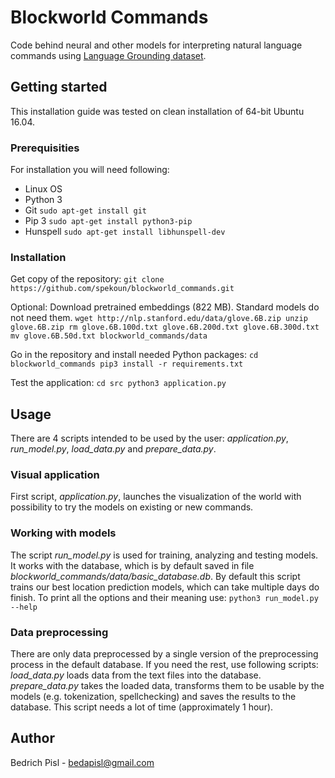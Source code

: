 # Blockworld Commands

Code behind neural and other models for interpreting natural language commands using [Language Grounding dataset](https://nlg.isi.edu/language-grounding/).

## Getting started 

This installation guide was tested on clean installation of 64-bit Ubuntu 16.04.

### Prerequisities

For installation you will need following:

* Linux OS
* Python 3
* Git
	`sudo apt-get install git`
* Pip 3	
	`sudo apt-get install python3-pip`
* Hunspell
	`sudo apt-get install libhunspell-dev`

### Installation
Get copy of the repository:
	`git clone https://github.com/spekoun/blockworld_commands.git`

Optional: Download pretrained embeddings (822 MB). Standard models do not need them.
	`wget http://nlp.stanford.edu/data/glove.6B.zip
	unzip glove.6B.zip
	rm glove.6B.100d.txt glove.6B.200d.txt glove.6B.300d.txt
	mv glove.6B.50d.txt blockworld_commands/data`

Go in the repository and install needed Python packages:
	`cd blockworld_commands
	pip3 install -r requirements.txt`

Test the application:
	`cd src
	python3 application.py`

## Usage

There are 4 scripts intended to be used by the user: *application.py*, *run_model.py*, *load_data.py* and *prepare_data.py*.

### Visual application
First script, *application.py*, launches the visualization of the world with possibility to try the models on existing or new commands.

### Working with models
The script *run_model.py* is used for training, analyzing and testing models.
It works with the database, which is by default saved in file *blockworld_commands/data/basic_database.db*.
By default this script trains our best location prediction models, which can take multiple days do finish.
To print all the options and their meaning use:
	`python3 run_model.py --help`

### Data preprocessing
There are only data preprocessed by a single version of the preprocessing process in the default database.
If you need the rest, use following scripts:
*load_data.py* loads data from the text files into the database.
*prepare_data.py* takes the loaded data, transforms them to be usable by the models (e.g. tokenization, spellchecking) and saves the results to the database.
This script needs a lot of time (approximately 1 hour).

## Author

Bedrich Pisl - bedapisl@gmail.com


